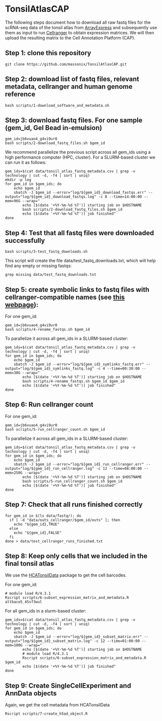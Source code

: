 # TonsilAtlasCAP

The following steps document how to download all raw fastq files for the scRNA-seq data of the
tonsil atlas from [ArrayExpress](https://www.ebi.ac.uk/biostudies/arrayexpress/studies/E-MTAB-13687) and subsequently use them as input to run [Cellranger](https://www.10xgenomics.com/support/software/cell-ranger/latest) to obtain
expression matrices. We will then upload the resulting matrix to the Cell Annotation Platform (CAP).


## Step 1: clone this repository

```{bash}
git clone https://github.com/massonix/TonsilAtlasCAP.git
```


## Step 2: download list of fastq files, relevant metadata, cellranger and human genome reference

```{bash}
bash scripts/1-download_software_and_metadata.sh
```


## Step 3: download fastq files. For one sample (gem_id, Gel Bead in-emulsion)

```{bash}
gem_id=jb6vuao4_g4vi9ur0
bash scripts/2-download_fastq_files.sh $gem_id
```

We recommend parallelize the previous script across all gem_ids using a high performance computer (HPC, cluster).
For a SLURM-based cluster we can run it as follows:

```{bash}
gem_ids=$(cat data/tonsil_atlas_fastq_metadata.csv | grep -v technology | cut -d, -f4 | sort | uniq)
mkdir -p log
for gem_id in $gem_ids; do
    echo $gem_id
    sbatch -J $gem_id --error="log/${gem_id}_download_fastqs.err" --output="log/${gem_id}_download_fastqs.log" -c 8 --time=14:00:00 --mem=96G --wrap="
        echo [$(date '+%Y-%m-%d %T')] starting job on $HOSTNAME
        bash scripts/2-download_fastq_files.sh $gem_id
        echo [$(date '+%Y-%m-%d %T')] job finished"
done
```


## Step 4: Test that all fastq files were downloaded successfully

```{bash}
bash scripts/3-test_fastq_downloads.sh
```

This script will create the file data/test_fastq_downloads.txt, which will help find any empty or missing fastqs:

```{bash}
grep missing data/test_fastq_downloads.txt
```


## Step 5: create symbolic links to fastq files with cellranger-compatible names (see [this webpage](https://www.10xgenomics.com/support/software/cell-ranger/latest/analysis/inputs/cr-specifying-fastqs)):

For one gem_id:

```{bash}
gem_id=jb6vuao4_g4vi9ur0
bash scripts/4-rename_fastqs.sh $gem_id
```

To parallelize it across all gem_ids in a SLURM-based cluster:

```{bash}
gem_ids=$(cat data/tonsil_atlas_fastq_metadata.csv | grep -v technology | cut -d, -f4 | sort | uniq)
for gem_id in $gem_ids; do
    echo $gem_id
    sbatch -J $gem_id --error="log/${gem_id}_symlinks_fastq.err" --output="log/${gem_id}_symlinks_fastq.log" -c 4 --time=00:30:00 --mem=30G --wrap="
        echo [$(date '+%Y-%m-%d %T')] starting job on $HOSTNAME
        bash scripts/4-rename_fastqs.sh $gem_id $gem_id
        echo [$(date '+%Y-%m-%d %T')] job finished"
done
```


## Step 6: Run cellranger count

For one gem_id:

```{bash}
gem_id=jb6vuao4_g4vi9ur0
bash scripts/5-run_cellranger_count.sh $gem_id
```

To parallelize it across all gem_ids in a SLURM-based cluster:

```{bash}
gem_ids=$(cat data/tonsil_atlas_fastq_metadata.csv | grep -v technology | cut -d, -f4 | sort | uniq)
for gem_id in $gem_ids; do
    echo $gem_id
    sbatch -J $gem_id --error="log/${gem_id}_run_cellranger.err" --output="log/${gem_id}_run_cellranger.log" -c 12 --time=08:00:00 --mem=250G --wrap="
        echo [$(date '+%Y-%m-%d %T')] starting job on $HOSTNAME
        bash scripts/5-run_cellranger_count.sh $gem_id
        echo [$(date '+%Y-%m-%d %T')] job finished"
done
```


## Step 7: Check that all runs finished correctly

```{bash}
for gem_id in $(ls data/fastq/); do
  if [ -d "data/outs_cellranger/$gem_id/outs" ]; then
    echo "${gem_id},TRUE"
  else
    echo "${gem_id},FALSE"
  fi
done > data/test_cellranger_runs_finished.txt
```

## Step 8: Keep only cells that we included in the final tonsil atlas

We use the [HCATonsilData](https://bioconductor.org/packages/release/data/experiment/html/HCATonsilData.html) package to get the cell barcodes.

For one gem_id:

```{bash}
# module load R/4.3.1
Rscript scripts/6-subset_expression_matrix_and_metadata.R altbaco5_45sf3wul
```

For all gem_ids in a slurm-based cluster:

```{bash}
gem_ids=$(cat data/tonsil_atlas_fastq_metadata.csv | grep -v technology | cut -d, -f4 | sort | uniq)
for gem_id in $gem_ids; do
    echo $gem_id
    sbatch -J $gem_id --error="log/${gem_id}_subset_matrix.err" --output="log/${gem_id}_subset_matrix.log" -c 12 --time=01:00:00 --mem=100G --wrap="
        echo [$(date '+%Y-%m-%d %T')] starting job on $HOSTNAME
        # module load R/4.3.1
        Rscript scripts/6-subset_expression_matrix_and_metadata.R $gem_id
        echo [$(date '+%Y-%m-%d %T')] job finished"
done
```


## Step 9: Create SingleCellExperiment and AnnData objects

Again, we get the cell metadata from HCATonsilData

```{bash}
Rscript scripts/7-create_h5ad_object.R
```